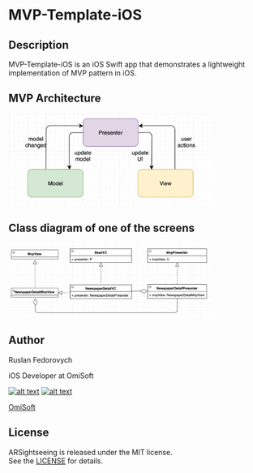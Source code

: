 # MVP-Template-iOS

## Description
MVP-Template-iOS is an iOS Swift app that demonstrates a lightweight implementation of MVP pattern in iOS.

## MVP Architecture
<img src="./Demo/mvp.png" alt="mvp structure" width="400">

## Class diagram of one of the screens
<img src="./Demo/class-diagram.png" alt="class diagram" width="400">

## Author
Ruslan Fedorovych

iOS Developer at OmiSoft

<!-- Please don't remove this: Grab your social icons from https://github.com/carlsednaoui/gitsocial -->

[![alt text][1.1]][1]
[![alt text][2.1]][2]

[1]: http://www.twitter.com/omisoftnet
[2]: http://www.facebook.com/omisoftnet

[1.1]: http://i.imgur.com/wWzX9uB.png (twitter icon without padding)
[2.1]: http://i.imgur.com/fep1WsG.png (facebook icon without padding)
[OmiSoft](https://omisoft.net)

## License
ARSightseeing is released under the MIT license.  
See the [LICENSE](./LICENSE.md) for details.